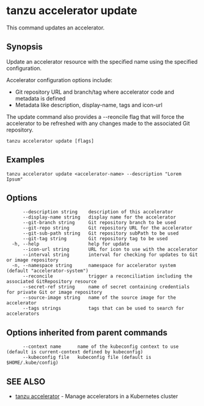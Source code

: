 # tanzu accelerator update

This command updates an accelerator.

## Synopsis

Update an accelerator resource with the specified name using the specified configuration.

Accelerator configuration options include:
- Git repository URL and branch/tag where accelerator code and metadata is defined
- Metadata like description, display-name, tags and icon-url

The update command also provides a --reoncile flag that will force the accelerator to be refreshed
with any changes made to the associated Git repository.

```console
tanzu accelerator update [flags]
```

## Examples

```console
tanzu accelerator update <accelerator-name> --description "Lorem Ipsum"
```

## Options

```console
      --description string    description of this accelerator
      --display-name string   display name for the accelerator
      --git-branch string     Git repository branch to be used
      --git-repo string       Git repository URL for the accelerator
      --git-sub-path string   Git repository subPath to be used
      --git-tag string        Git repository tag to be used
  -h, --help                  help for update
      --icon-url string       URL for icon to use with the accelerator
      --interval string       interval for checking for updates to Git or image repository
  -n, --namespace string      namespace for accelerator system (default "accelerator-system")
      --reconcile             trigger a reconciliation including the associated GitRepository resource
      --secret-ref string     name of secret containing credentials for private Git or image repository
      --source-image string   name of the source image for the accelerator
      --tags strings          tags that can be used to search for accelerators
```

## Options inherited from parent commands

```console
      --context name      name of the kubeconfig context to use (default is current-context defined by kubeconfig)
      --kubeconfig file   kubeconfig file (default is $HOME/.kube/config)
```

## SEE ALSO

* [tanzu accelerator](tanzu_accelerator.md)	 - Manage accelerators in a Kubernetes cluster
